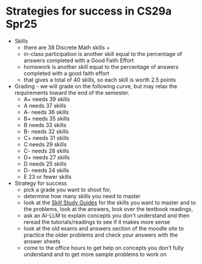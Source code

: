 # Strategies for success in CS29a Spr25
* Skills
  * there are 38 Discrete Math skills +
  * in-class participation is another skill equal to the percentage of answers completed with a Good Faith Effort
  * homework is another skill equal to the percentage of answers completed with a good faith effort
  * that gives a total of 40 skills, so each skill is worth 2.5 points
* Grading - we will grade on the following curve, but may relax the requirements toward the end of the semester.
    * A+ needs 39 skills
    * A  needs 37 skills
    * A- needs 36 skills
    * B+ needs 35 skills
    * B  needs 33 skills
    * B- needs 32 skills
    * C+ needs 31 skills
    * C  needs 29 skills
    * C- needs 28 skills
    * D+ needs 27 skills
    * D  needs 25 skills
    * D- needs 24 skills
    * E  23 or fewer skills
* Strategy for success
    * pick a grade you want to shoot for,
    * determine how many skills you need to master
    * look at the [Skill Study Guides](https://github.com/tjhickey724/discrete_math/blob/main/skills/README.md) for the skills you want to master and to the problems, look at the answers, look over the textbook readings,
    * ask an AI-LLM to explain concepts you don't understand and then reread the tutorials/readings to see if it makes more sense
    * look at the old exams and answers section of the moodle site to practice the older problems and check your answers with the answer sheets
    * come to the office hours to get help on concepts you don't fully understand and to get more sample problems to work on

